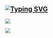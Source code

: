 ## [![Typing SVG](https://readme-typing-svg.demolab.com?font=Fira+Code&pause=1000&color=A277FF&width=435&lines=Welcome+to+my+profile)](https://git.io/typing-svg)



![](https://github-profile-summary-cards.vercel.app/api/cards/profile-details?username=smipos&theme=radical)

![](https://github-profile-summary-cards.vercel.app/api/cards/repos-per-language?username=smipos&theme=radical)

<!--
DS

![Pandas](https://img.shields.io/badge/pandas-%23150458.svg?style=for-the-badge&logo=pandas&logoColor=white) ![Matplotlib](https://img.shields.io/badge/Matplotlib-%23ffffff.svg?style=for-the-badge&logo=Matplotlib&logoColor=black)  ![NumPy](https://img.shields.io/badge/numpy-%23013243.svg?style=for-the-badge&logo=numpy&logoColor=white) ![SciPy](https://img.shields.io/badge/SciPy-%230C55A5.svg?style=for-the-badge&logo=scipy&logoColor=%white)

Languages

![Python](https://img.shields.io/badge/python-3670A0?style=for-the-badge&logo=python&logoColor=ffdd54) ![C#](https://img.shields.io/badge/c%23-%23239120.svg?style=for-the-badge&logo=c-sharp&logoColor=white)

Databases

![Postgres](https://img.shields.io/badge/postgres-%23316192.svg?style=for-the-badge&logo=postgresql&logoColor=white)  ![MicrosoftSQLServer](https://img.shields.io/badge/Microsoft%20SQL%20Server-CC2927?style=for-the-badge&logo=microsoft%20sql%20server&logoColor=white)

Frameworks, Platforms and Libraries

![Anaconda](https://img.shields.io/badge/Anaconda-%2344A833.svg?style=for-the-badge&logo=anaconda&logoColor=white) 
!-->

<!--
Новая ветка
!-->
